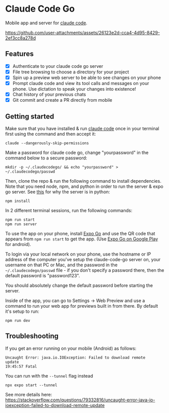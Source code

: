 # Claude Code Go

Mobile app and server for [claude code](https://github.com/anthropics/claude-code/).

https://github.com/user-attachments/assets/26123e2d-cca4-4d95-8429-2ef3cc8a278d

## Features

- [x] Authenticate to your claude code go server
- [x] File tree browsing to choose a directory for your project
- [x] Spin up a preview web server to be able to see changes on your phone
- [x] Prompt claude code and view its tool calls and messages on your phone. Use dictation to speak your changes into existence!
- [x] Chat history of your previous chats
- [x] Git commit and create a PR directly from mobile

## Getting started

Make sure that you have installed & run [claude code](https://docs.anthropic.com/en/docs/agents-and-tools/claude-code/overview) once in your terminal first using the command and then accept it:

```
claude --dangerously-skip-permissions
```

Make a password for claude code go, change "yourpassword" in the command below to a secure password:
```
mkdir -p ~/.claudecodego/ && echo "yourpassword" > ~/.claudecodego/passwd 
```

Then, clone the repo & run the following command to install dependencies. Note that you need node, npm, and python in order to run the server & expo go server. See [this](https://github.com/anthropics/claude-code/issues/771) for why the server is in python:

```shell
npm install
```

In 2 different terminal sessions, run the following commands:

```shell
npm run start
npm run server
```

To use the app on your phone, install [Expo Go](https://apps.apple.com/us/app/expo-go/id982107779) and use the QR code that appears from `npm run start` to get the app. (Use [Expo Go on Google Play](https://play.google.com/store/apps/details?id=host.exp.exponent&hl=en_US) for android).

To login via your local network on your phone, use the hostname or IP address of the computer you've setup the claude-code-go server on, your username on that PC or Mac, and the password in the `~/.claudecodego/passwd` file - if you don't specify a password there, then the default password is "password123".

You should absolutely change the default password before starting the server.

Inside of the app, you can go to Settings -> Web Preview and use a command to run your web app for previews built in from there. By default it's setup to run:

```shell
npm run dev
```

## Troubleshooting

If you get an error running on your mobile (Android) as follows:

```
Uncaught Error: java.io.IOException: Failed to download remote
update
19:45:57 Fatal
```

You can run with the `--tunnel` flag instead

```
npx expo start --tunnel
```

See more details here: https://stackoverflow.com/questions/79332816/uncaught-error-java-io-ioexception-failed-to-download-remote-update
